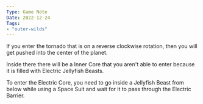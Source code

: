 ```yaml
---
Type: Game Note
Date: 2022-12-24
Tags:
- "outer-wilds"
---
```

If you enter the tornado that is on a reverse clockwise rotation, then you will get pushed into the center of the planet.

Inside there there will be a Inner Core that you aren't able to enter because it is filled with Electric Jellyfish Beasts.

To enter the Electric Core, you need to go inside a Jellyfish Beast from below while using a Space Suit and wait for it to pass through the Electric Barrier.
